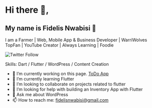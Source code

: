 # Hi there 👋, 

## **My name is Fidelis Nwabisi 👋** 

I am a Farmer | Web, Mobile App & Business Developer | WarriWolves TopFan | YouTube Creator | Always Learning | Foodie

![Twitter Follow](https://img.shields.io/twitter/follow/fidelisnwabisi?label=Follow_me_on_Twitter&logo=twitter&style=for-the-badge)

Skills: Dart / Flutter / WordPress / Content Creation

- 🔭 I’m currently working on this page. [ToDo App](https://github.com/fidelisnwabisi/todo_app)
- 🌱 I’m currently learning Flutter
- 👯 I’m looking to collaborate on projects related to flutter
- 🤔 I’m looking for help with building an Inventory App with Flutter
- 💬 Ask me about WordPress
- 📫 How to reach me: fidelisnwabisi@gmail.com
